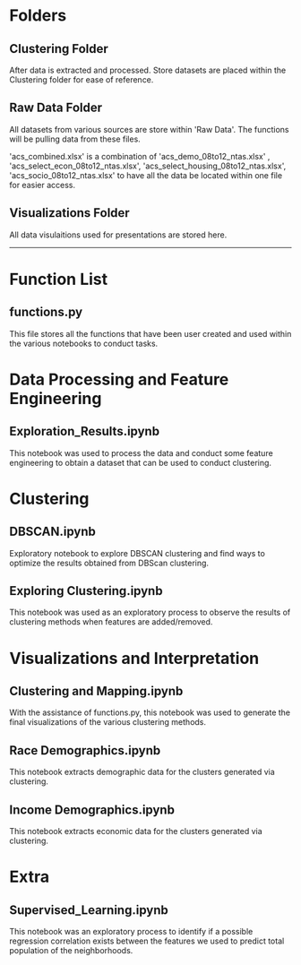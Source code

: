 # Folders
## Clustering Folder
After data is extracted and processed. Store datasets are placed within the Clustering folder for ease of reference.
## Raw Data Folder
All datasets from various sources are store within 'Raw Data'. The functions will be pulling data from these files. 

'acs_combined.xlsx' is a combination of 'acs_demo_08to12_ntas.xlsx' , 'acs_select_econ_08to12_ntas.xlsx', 'acs_select_housing_08to12_ntas.xlsx', 'acs_socio_08to12_ntas.xlsx' to have all the data be located within one file for easier access. 

## Visualizations Folder
All data visulaitions used for presentations are stored here.

---

# Function List
## functions.py
This file stores all the functions that have been user created and used within the various notebooks to conduct tasks. 

# Data Processing and Feature Engineering
## Exploration_Results.ipynb
This notebook was used to process the data and conduct some feature engineering to obtain a dataset that can be used to conduct clustering.

# Clustering
## DBSCAN.ipynb
Exploratory notebook to explore DBSCAN clustering and find ways to optimize the results obtained from DBScan clustering. 

## Exploring Clustering.ipynb 
This notebook was used as an exploratory process to observe the results of clustering methods when features are added/removed.

# Visualizations and Interpretation 

## Clustering and Mapping.ipynb 
With the assistance of functions.py, this notebook was used to generate the final visualizations of the various clustering methods. 

## Race Demographics.ipynb
This notebook extracts demographic data for the clusters generated via clustering.

## Income Demographics.ipynb
This notebook extracts economic data for the clusters generated via clustering.

# Extra 

## Supervised_Learning.ipynb
This notebook was an exploratory process to identify if a possible regression correlation exists between the features we used to predict total population of the neighborhoods. 




